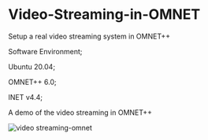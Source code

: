 # Video-Streaming-in-OMNET
Setup a real video streaming system in OMNET++

Software Environment;

Ubuntu 20.04;

OMNET++ 6.0;

INET v4.4;

A demo of the video streaming in OMNET++

![video streaming-omnet](https://github.com/user-attachments/assets/8143db05-669c-415b-964a-7e11e2150646)
